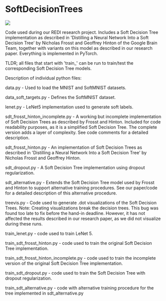 # SoftDecisionTrees

![](https://user-images.githubusercontent.com/9333991/60334846-c1fc5c00-999c-11e9-8531-2a2a7daa4968.PNG)

Code used during our REDI research project. Includes a Soft Decision Tree implementation as described in 'Distilling a Neural Network Into a Soft Decision Tree' by Nicholas Frosst and Geoffrey Hinton of the Google Brain Team, together with variants on this model as described in our research paper. Everything is implemented in PyTorch.

TLDR; all files that start with 'train_' can be run to train/test the corresponding Soft Decision Tree models.

Description of individual python files:

data.py - Used to load the MNIST and SoftMNIST datasets.

data_soft_targets.py - Defines the SoftMNIST dataset. 

lenet.py - LeNet5 implementation used to generate soft labels. 

sdt_frosst_hinton_incomplete.py - A working but incomplete implementation of Soft Decision Trees as described by Frosst and                                     Hinton. Included for code readability purposes, as it is a simplified Soft Decision Tree.                                     The complete version adds a layer of complexity. See code comments for a detailed                                             description.

sdt_frosst_hinton.py - An implementation of Soft Decision Trees as described in 'Distilling a Neural Network Into a Soft                            Decision Tree' by Nicholas Frosst and Geoffrey Hinton.

sdt_dropout.py - A Soft Decision Tree implementation using dropout regularization.

sdt_alternative.py - Extends the Soft Decision Tree model used by Frosst and Hinton to support alternative training                                procedures. See our paper/code for a detailed description of this alternative procedure.

treevis.py - Code used to generate .dot visualizations of the Soft Decision Trees. Note: Creating visualizations break the                decision trees. This bug was found too late to fix before the hand-in deadline. However, it has not affected the              results described in our research paper, as we did not visualize during these runs.

train_lenet.py - code used to train LeNet 5.

train_sdt_frosst_hinton.py - code used to train the original Soft Decision Tree implementation. 

train_sdt_frosst_hinton_incomplete.py - code used to train the incomplete version of the original Soft Decision Tree                                                 implementation.

train_sdt_dropout.py - code used to train the Soft Decision Tree with dropout regularization.

train_sdt_alternative.py - code with alternative training procedure for the tree implemented in sdt_alternative.py

